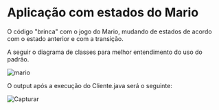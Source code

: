 # Aplicação com estados do Mario

O código "brinca" com o jogo do Mario, mudando de estados de acordo com o estado anterior e com a transição.

A seguir o diagrama de classes para melhor entendimento do uso do padrão.

![mario](https://user-images.githubusercontent.com/59696629/147162033-29fbef89-67eb-433e-b6ec-0174ed051fb8.PNG)

O output após a execução do Cliente.java será o seguinte:

![Capturar](https://user-images.githubusercontent.com/59696629/147162502-c0eb760e-3bb7-48cf-8e77-55df829939c7.PNG)
